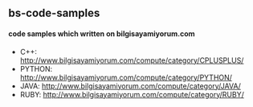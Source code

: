 ## bs-code-samples

#### code samples which written on bilgisayamiyorum.com

- C++: http://www.bilgisayamiyorum.com/compute/category/CPLUSPLUS/
- PYTHON: http://www.bilgisayamiyorum.com/compute/category/PYTHON/
- JAVA: http://www.bilgisayamiyorum.com/compute/category/JAVA/
- RUBY: http://www.bilgisayamiyorum.com/compute/category/RUBY/





